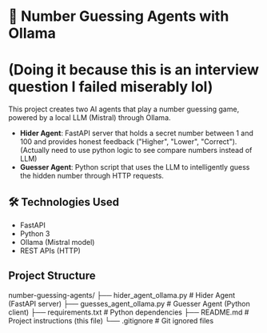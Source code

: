 # 🎯 Number Guessing Agents with Ollama 
# (Doing it because this is an interview question I failed miserably lol)

This project creates two AI agents that play a number guessing game, powered by a local LLM (Mistral) through Ollama.

- **Hider Agent**: FastAPI server that holds a secret number between 1 and 100 and provides honest feedback ("Higher", "Lower", "Correct"). (Actually need to use python logic to see compare numbers instead of LLM)
- **Guesser Agent**: Python script that uses the LLM to intelligently guess the hidden number through HTTP requests.

## 🛠 Technologies Used
- FastAPI
- Python 3
- Ollama (Mistral model)
- REST APIs (HTTP)


## Project Structure
number-guessing-agents/
├── hider_agent_ollama.py        # Hider Agent (FastAPI server)
├── guesses_agent_ollama.py      # Guesser Agent (Python client)
├── requirements.txt             # Python dependencies
├── README.md                    # Project instructions (this file)
└── .gitignore                   # Git ignored files

